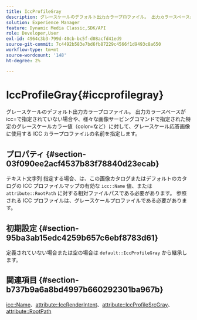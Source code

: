 ```yaml
---
title: IccProfileGray
description: グレースケールのデフォルト出力カラープロファイル。 出力カラースペースが icc=で指定されていない場合や、様々な画像サービングコマンドで指定された特定のグレースケールカラー値（color=など）に対して、グレースケール応答画像に使用する ICC カラープロファイルの名前を指定します。
solution: Experience Manager
feature: Dynamic Media Classic,SDK/API
role: Developer,User
exl-id: 4964c3b3-799d-40cb-bc5f-d08acfd41ed9
source-git-commit: 7c4492b583e7bd6fb87229c4566f1d9493c8a650
workflow-type: tm+mt
source-wordcount: '148'
ht-degree: 2%

---
```


# IccProfileGray{#iccprofilegray}

グレースケールのデフォルト出力カラープロファイル。 出力カラースペースが icc=で指定されていない場合や、様々な画像サービングコマンドで指定された特定のグレースケールカラー値（color=など）に対して、グレースケール応答画像に使用する ICC カラープロファイルの名前を指定します。

## プロパティ {#section-03f090ee2acf4537b83f78840d23ecab}

テキスト文字列 指定する場合、は、この画像カタログまたはデフォルトのカタログの ICC プロファイルマップの有効な `icc::Name` 値、または `attribute::RootPath` に対する相対ファイルパスである必要があります。 参照される ICC プロファイルは、グレースケールプロファイルである必要があります。

## 初期設定 {#section-95ba3ab15edc4259b657c6ebf8783d61}

定義されていない場合または空の場合は `default::IccProfileGray` から継承します。

## 関連項目 {#section-b737b9a6a8bd4997b660292301ba967b}

[icc::Name](../../../../../is-api/image-catalog/image-serving-api-ref/c-image-catalog-reference/c-icc-profile-map-reference/r-name-icc.md#reference-9e7d3c8e35434981a3dfac66b8946cbe)、[attribute::IccRenderIntent](../../../../../is-api/image-catalog/image-serving-api-ref/c-image-catalog-reference/c-attributes-reference/r-iccrenderintent.md#reference-012f207f28bd4406a5368d23ed95a51f)、[attribute::IccProfileSrcGray](../../../../../is-api/image-catalog/image-serving-api-ref/c-image-catalog-reference/c-attributes-reference/r-iccprofilesrcgray.md#reference-a717831da24d43f680d01393660f12f9)、[attribute::RootPath](../../../../../is-api/image-catalog/image-serving-api-ref/c-image-catalog-reference/c-attributes-reference/r-rootpath.md#reference-17d57e5967be403b8408fa7214017494)
